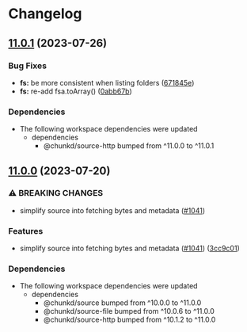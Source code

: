 # Changelog

## [11.0.1](https://github.com/blacha/chunkd/compare/fs-v11.0.0...fs-v11.0.1) (2023-07-26)


### Bug Fixes

* **fs:** be more consistent when listing folders ([671845e](https://github.com/blacha/chunkd/commit/671845e040af451318d822d08e257c028d409081))
* **fs:** re-add fsa.toArray() ([0abb67b](https://github.com/blacha/chunkd/commit/0abb67b5a875931482a9ca2768b8c9d9299bec38))


### Dependencies

* The following workspace dependencies were updated
  * dependencies
    * @chunkd/source-http bumped from ^11.0.0 to ^11.0.1

## [11.0.0](https://github.com/blacha/chunkd/compare/fs-v10.0.9...fs-v11.0.0) (2023-07-20)


### ⚠ BREAKING CHANGES

* simplify source into fetching bytes and metadata ([#1041](https://github.com/blacha/chunkd/issues/1041))

### Features

* simplify source into fetching bytes and metadata ([#1041](https://github.com/blacha/chunkd/issues/1041)) ([3cc9c01](https://github.com/blacha/chunkd/commit/3cc9c0193ebb6b8c704e977f7552544c840e65dd))


### Dependencies

* The following workspace dependencies were updated
  * dependencies
    * @chunkd/source bumped from ^10.0.0 to ^11.0.0
    * @chunkd/source-file bumped from ^10.0.6 to ^11.0.0
    * @chunkd/source-http bumped from ^10.1.2 to ^11.0.0
